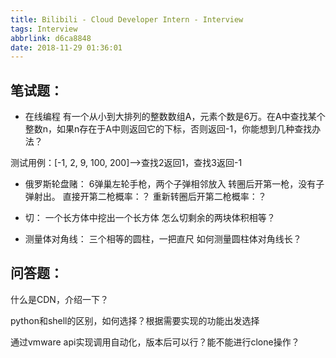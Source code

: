 ```yaml
---
title: Bilibili - Cloud Developer Intern - Interview
tags: Interview
abbrlink: d6ca8848
date: 2018-11-29 01:36:01
---
```


## 笔试题：

- 在线编程
有一个从小到大排列的整数数组A，元素个数是6万。在A中查找某个整数n，如果n存在于A中则返回它的下标，否则返回-1，你能想到几种查找办法？

测试用例：[-1, 2, 9, 100, 200]--&gt;查找2返回1，查找3返回-1


- 俄罗斯轮盘赌：
6弹巢左轮手枪，两个子弹相邻放入
转圈后开第一枪，没有子弹射出。
直接开第二枪概率：？
重新转圈后开第二枪概率：？

- 切：
一个长方体中挖出一个长方体
怎么切剩余的两块体积相等？

- 测量体对角线：
三个相等的圆柱，一把直尺
如何测量圆柱体对角线长？

## 问答题：
什么是CDN，介绍一下？

python和shell的区别，如何选择？根据需要实现的功能出发选择

通过vmware api实现调用自动化，版本后可以行？能不能进行clone操作？
